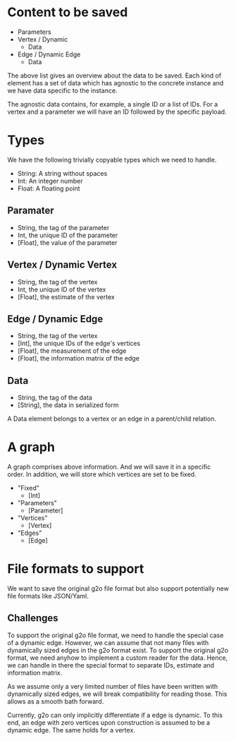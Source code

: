 # Content to be saved
- Parameters
- Vertex / Dynamic
  - Data
- Edge / Dynamic Edge
  - Data

The above list gives an overview about the data to be saved.
Each kind of element has a set of data which has agnostic to the concrete instance and we have data specific to the instance.

The agnostic data contains, for example, a single ID or a list of IDs. For a vertex and a parameter we will have an ID followed by the specific payload.

# Types

We have the following trivially copyable types which we need to handle.

- String: A string without spaces
- Int: An integer number
- Float:  A floating point

## Paramater
- String, the tag of the parameter
- Int, the unique ID of the parameter
- [Float], the value of the parameter

## Vertex / Dynamic Vertex
- String, the tag of the vertex
- Int, the unique ID of the vertex
- [Float], the estimate of the vertex

## Edge / Dynamic Edge
- String, the tag of the vertex
- [Int], the unique IDs of the edge's vertices
- [Float], the measurement of the edge
- [Float], the information matrix of the edge

## Data
- String, the tag of the data
- [String], the data in serialized form

A Data element belongs to a vertex or an edge in a parent/child relation.

# A graph

A graph comprises above information. And we will save it in a specific order. In addition, we will store which vertices are set to be fixed.

- "Fixed"
  - [Int]
- "Parameters"
  - [Parameter]
- "Vertices"
  - [Vertex]
- "Edges"
  - [Edge]

# File formats to support

We want to save the original g2o file format but also support potentially new file formats like JSON/Yaml.

## Challenges

To support the original g2o file format, we need to handle the special case of a dynamic edge. However, we can assume that not many files with dynamically sized edges in the g2o format exist.
To support the original g2o format, we need anyhow to implement a custom reader for the data. Hence, we can handle in there the special format to separate IDs, estimate and information matrix.

As we assume only a very limited number of files have been written with dynamically sized edges, we will break compatibility for reading those. This allows as a smooth bath forward.

Currently, g2o can only implicitly differentiate if a edge is dynamic. To this end, an edge with zero vertices upon construction is assumed to be a dynamic edge. The same holds for a vertex.
